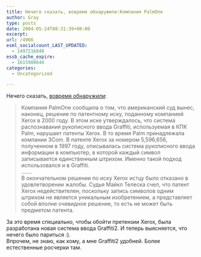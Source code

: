 ```yaml
---
title: Нечего сказать, вовремя обнаружили:Компания PalmOne
author: Gray
type: posts
date: 2004-05-24T08:31:39+00:00
excerpt:
url: /4966
esml_socialcount_LAST_UPDATED:
  - 1497216848
essb_cache_expire:
  - 1615980644
categories:
  - Uncategorized

---
```








Нечего сказать, <a href="http://biz.compulenta.ru/2004/5/24/47042/?ref=left" target="_blank">вовремя обнаружили</a>:

> Компания PalmOne сообщила о том, что американский суд вынес, наконец, решение по патентному иску, поданному компанией Xerox в 2000 году. В этом иске утверждалось, что система распознавания рукописного ввода Graffiti, используемая в КПК Palm, нарушает патенты Xerox. В то время Palm принадлежала компании 3Com. В патенте Xerox за номером 5,596,656, полученном в 1997 году, описывалась система рукописного ввода информации в компьютер, в которой каждый символ записывается единственным штрихом. Именно такой подход использовался и в Graffiti.  
> &#8230;&#8230;.  
> В окончательном решении по иску Xerox истцу было отказано в удовлетворении жалобы. Судья Майкл Телеска счел, что патент Xerox недействителен, поскольку запись символов одним штрихом не является уникальным изобретением, а представляет собой вполне очевидное решение, то есть не может быть предметом патента.

За это время специально, чтобы обойти претензии Xerox, была разработана новая система ввода Graffiti2. И теперь выясняется, что нечего было париться :).  
Впрочем, не знаю, как кому, а мне Graffiti2 удобней. Более естественные росчерки там.